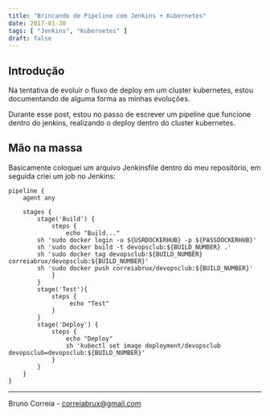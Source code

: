 ```yaml
---
title: "Brincando de Pipeline com Jenkins + Kubernetes"
date: 2017-01-30
tags: [ "Jenkins", "Kubernetes" ]
draft: false
---
```


## Introdução

Na tentativa de evoluir o fluxo de deploy em um cluster kubernetes, estou documentando de alguma forma as minhas evoluções.

Durante esse post, estou no passo de escrever um pipeline que funcione dentro do jenkins, realizando o deploy dentro do cluster kubernetes. 

## Mão na massa

Basicamente coloquei um arquivo Jenkinsfile dentro do meu repositório, em seguida criei um job no Jenkins:

```
pipeline {
    agent any 

    stages {
        stage('Build') { 
            steps { 
                echo "Build..."
		sh 'sudo docker login -u ${USRDOCKERHUB} -p ${PASSDOCKERHUB}'
		sh 'sudo docker build -t devopsclub:${BUILD_NUMBER} .'
		sh 'sudo docker tag devopsclub:${BUILD_NUMBER} correiabrux/devopsclub:${BUILD_NUMBER}'
		sh 'sudo docker push correiabrux/devopsclub:${BUILD_NUMBER}'
            }
        }
        stage('Test'){
            steps {
                 echo "Test"
            }
        }
        stage('Deploy') {
            steps {
                echo "Deploy"
                sh 'kubectl set image deployment/devopsclub devopsclub=devopsclub:${BUILD_NUMBER}'
            }
        }
    }
}
```

----

Bruno Correia - correiabrux@gmail.com



